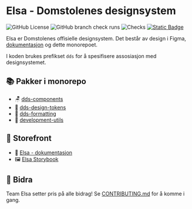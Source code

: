 # Elsa - Domstolenes designsystem

![GitHub License](https://img.shields.io/github/license/domstolene/designsystem) ![GitHub branch check runs](https://img.shields.io/github/check-runs/domstolene/designsystem/main) ![Checks](https://github.com/domstolene/designsystem/actions/workflows/release.yml/badge.svg) [![Static Badge](https://img.shields.io/badge/Slack-%23designsystemet--elsa-611F69?logo=slack)](https://domstoladm.slack.com/archives/C01HNLSPTT9)

Elsa er Domstolenes offisielle designsystem. Det består av design i Figma, [dokumentasjon](https://design.domstol.no/) og dette monorepoet.

I koden brukes prefikset `dds` for å spesifisere assosiasjon med designsystemet.

## 📚 Pakker i monorepo

- 🪑 [dds-components](packages/dds-components/README.md)
- 🎨 [dds-design-tokens](packages/dds-tokens/README.md)
- 📕 [dds-formatting](packages/dds-formatting/README.md)
- 🔧 [development-utils](packages/development-utils/README.md)

## 🏬 Storefront

- 📖 [Elsa - dokumentasjon](https://design.domstol.no/)
- 🖼️ [Elsa Storybook](https://domstolene.github.io/designsystem/)

## 🤝 Bidra

Team Elsa setter pris på alle bidrag! Se [CONTRIBUTING.md](CONTRIBUTING.md) for å komme i gang.
